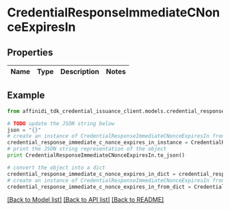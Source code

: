 # CredentialResponseImmediateCNonceExpiresIn

## Properties

| Name | Type | Description | Notes |
| ---- | ---- | ----------- | ----- |

## Example

```python
from affinidi_tdk_credential_issuance_client.models.credential_response_immediate_c_nonce_expires_in import CredentialResponseImmediateCNonceExpiresIn

# TODO update the JSON string below
json = "{}"
# create an instance of CredentialResponseImmediateCNonceExpiresIn from a JSON string
credential_response_immediate_c_nonce_expires_in_instance = CredentialResponseImmediateCNonceExpiresIn.from_json(json)
# print the JSON string representation of the object
print CredentialResponseImmediateCNonceExpiresIn.to_json()

# convert the object into a dict
credential_response_immediate_c_nonce_expires_in_dict = credential_response_immediate_c_nonce_expires_in_instance.to_dict()
# create an instance of CredentialResponseImmediateCNonceExpiresIn from a dict
credential_response_immediate_c_nonce_expires_in_from_dict = CredentialResponseImmediateCNonceExpiresIn.from_dict(credential_response_immediate_c_nonce_expires_in_dict)
```

[[Back to Model list]](../README.md#documentation-for-models) [[Back to API list]](../README.md#documentation-for-api-endpoints) [[Back to README]](../README.md)

